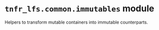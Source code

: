 # `tnfr_lfs.common.immutables` module
Helpers to transform mutable containers into immutable counterparts.

